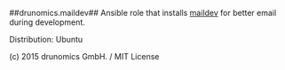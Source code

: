 ##drunomics.maildev##
Ansible role that installs [maildev](http://djfarrelly.github.io/MailDev/) for better email during development.


Distribution: Ubuntu

(c) 2015 drunomics GmbH. /  MIT License
